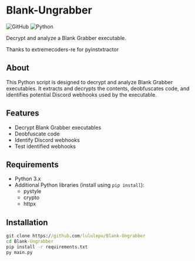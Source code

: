 # Blank-Ungrabber

![GitHub](https://img.shields.io/github/license/lululepu/Blank-Ungrabber)
![Python](https://img.shields.io/badge/Python-3.x-blue)

Decrypt and analyze a Blank Grabber executable.

Thanks to extremecoders-re for pyinstxtractor

## About

This Python script is designed to decrypt and analyze Blank Grabber executables. It extracts and decrypts the contents, deobfuscates code, and identifies potential Discord webhooks used by the executable.

## Features

- Decrypt Blank Grabber executables
- Deobfuscate code
- Identify Discord webhooks
- Test identified webhooks

## Requirements

- Python 3.x
- Additional Python libraries (install using `pip install`):
  - pystyle
  - crypto
  - httpx

## Installation

```cmd
git clone https://github.com/lululepu/Blank-Ungrabber
cd Blank-Ungrabber
pip install -r requirements.txt
py main.py
```
